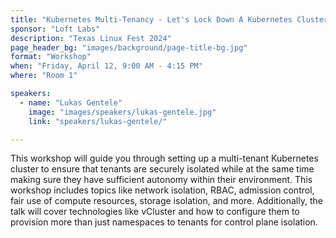 ```yaml
---
title: "Kubernetes Multi-Tenancy - Let's Lock Down A Kubernetes Cluster Together"
sponsor: "Loft Labs"
description: "Texas Linux Fest 2024"
page_header_bg: "images/background/page-title-bg.jpg"
format: "Workshop"
when: "Friday, April 12, 9:00 AM - 4:15 PM"
where: "Room 1"

speakers:
  - name: "Lukas Gentele"
    image: "images/speakers/lukas-gentele.jpg"
    link: "speakers/lukas-gentele/"

---
```


This workshop will guide you through setting up a multi-tenant Kubernetes
cluster to ensure that tenants are securely isolated while at the same time
making sure they have sufficient autonomy within their environment. This
workshop includes topics like network isolation, RBAC, admission control, fair
use of compute resources, storage isolation, and more. Additionally, the talk
will cover technologies like vCluster and how to configure them to provision
more than just namespaces to tenants for control plane isolation.
